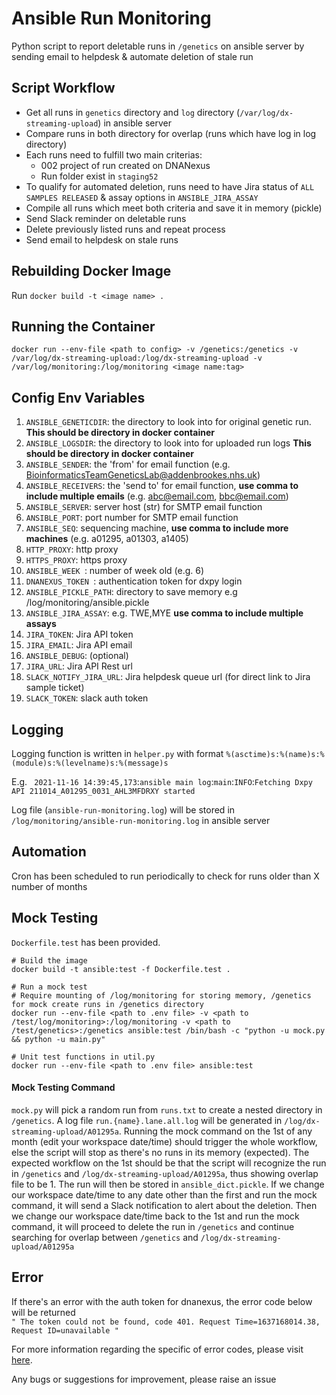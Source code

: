 # Ansible Run Monitoring

Python script to report deletable runs in `/genetics` on ansible server by sending email to helpdesk & automate deletion of stale run

## Script Workflow

- Get all runs in `genetics` directory and `log` directory (`/var/log/dx-streaming-upload`) in ansible server
- Compare runs in both directory for overlap (runs which have log in log directory)
- Each runs need to fulfill two main criterias: 
  - 002 project of run created on DNANexus 
  - Run folder exist in `staging52`
- To qualify for automated deletion, runs need to have Jira status of `ALL SAMPLES RELEASED` & assay options in `ANSIBLE_JIRA_ASSAY`
- Compile all runs which meet both criteria and save it in memory (pickle)
- Send Slack reminder on deletable runs
- Delete previously listed runs and repeat process
- Send email to helpdesk on stale runs

## Rebuilding Docker Image

Run `docker build -t <image name> .`

## Running the Container
```
docker run --env-file <path to config> -v /genetics:/genetics -v /var/log/dx-streaming-upload:/log/dx-streaming-upload -v /var/log/monitoring:/log/monitoring <image name:tag>
```

## Config Env Variables

1. `ANSIBLE_GENETICDIR`: the directory to look into for original genetic run. **This should be directory in docker container**
2. `ANSIBLE_LOGSDIR`: the directory to look into for uploaded run logs **This should be directory in docker container**
3. `ANSIBLE_SENDER`: the 'from' for email function (e.g. BioinformaticsTeamGeneticsLab@addenbrookes.nhs.uk)
4. `ANSIBLE_RECEIVERS`: the 'send to' for email function, **use comma to include multiple emails** (e.g. abc@email.com, bbc@email.com)
5. `ANSIBLE_SERVER`: server host (str) for SMTP email function
6. `ANSIBLE_PORT`: port number for SMTP email function
7. `ANSIBLE_SEQ`: sequencing machine, **use comma to include more machines** (e.g. a01295, a01303, a1405)
8. `HTTP_PROXY`: http proxy
9. `HTTPS_PROXY`: https proxy
10. `ANSIBLE_WEEK `: number of week old (e.g. 6)
11. `DNANEXUS_TOKEN `: authentication token for dxpy login
12. `ANSIBLE_PICKLE_PATH`: directory to save memory e.g /log/monitoring/ansible.pickle
13. `ANSIBLE_JIRA_ASSAY`: e.g. TWE,MYE **use comma to include multiple assays**
14. `JIRA_TOKEN`: Jira API token
15. `JIRA_EMAIL`: Jira API email
16. `ANSIBLE_DEBUG`: (optional)
17. `JIRA_URL`: Jira API Rest url
18. `SLACK_NOTIFY_JIRA_URL`: Jira helpdesk queue url (for direct link to Jira sample ticket)
19. `SLACK_TOKEN`: slack auth token

## Logging

Logging function is written in ` helper.py ` with format ` %(asctime)s:%(name)s:%(module)s:%(levelname)s:%(message)s `

E.g. ``` 2021-11-16 14:39:45,173```:```ansible main log```:```main```:```INFO```:```Fetching Dxpy API 211014_A01295_0031_AHL3MFDRXY started ```

Log file (``` ansible-run-monitoring.log ```) will be stored in ``` /log/monitoring/ansible-run-monitoring.log ``` in ansible server

## Automation

Cron has been scheduled to run periodically to check for runs older than X number of months

## Mock Testing

`Dockerfile.test` has been provided.

```
# Build the image
docker build -t ansible:test -f Dockerfile.test .

# Run a mock test
# Require mounting of /log/monitoring for storing memory, /genetics for mock create runs in /genetics directory
docker run --env-file <path to .env file> -v <path to /test/log/monitoring>:/log/monitoring -v <path to /test/genetics>:/genetics ansible:test /bin/bash -c "python -u mock.py && python -u main.py"

# Unit test functions in util.py
docker run --env-file <path to .env file> ansible:test
```
#### Mock Testing Command
`mock.py` will pick a random run from `runs.txt` to create a nested directory in `/genetics`. A log file `run.{name}.lane.all.log` will be generated in `/log/dx-streaming-upload/A01295a`. Running the mock command on the 1st of any month (edit your workspace date/time) should trigger the whole workflow, else the script will stop as there's no runs in its memory (expected). The expected workflow on the 1st should be that the script will recognize the run in `/genetics` and `/log/dx-streaming-upload/A01295a`, thus showing overlap file to be 1. The run will then be stored in `ansible_dict.pickle`. If we change our workspace date/time to any date other than the first and run the mock command, it will send a Slack notification to alert about the deletion. Then we change our workspace date/time back to the 1st and run the mock command, it will proceed to delete the run in `/genetics` and continue searching for overlap between `/genetics` and `/log/dx-streaming-upload/A01295a`

## Error

If there's an error with the auth token for dnanexus, the error code below will be returned\
`" The token could not be found, code 401. Request Time=1637168014.38, Request ID=unavailable "`

For more information regarding the specific of error codes, please visit [here](https://documentation.dnanexus.com/developer/api/protocols).

Any bugs or suggestions for improvement, please raise an issue
